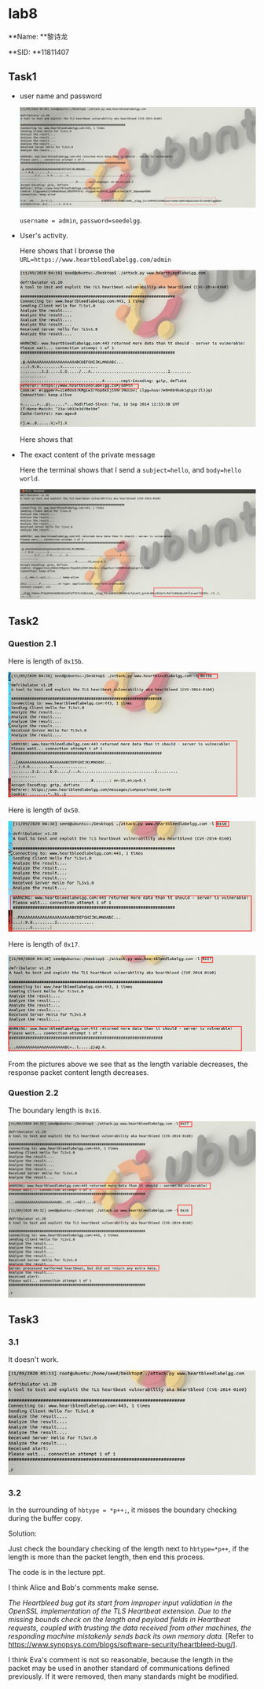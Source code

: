 # lab8

**Name: **黎诗龙

**SID: **11811407

## Task1

- user name and password

  ![img](./pictures/88526E6BA035DE5C59095AF25195329C.png)

  `username = admin`, `password=seedelgg`.

- User's activity.

  Here shows that I browse the `URL=https://www.heartbleedlabelgg.com/admin`

  ![img](./pictures/2994EF772EBD2E2E3C3AE4B7A6056AC5-1604930685585.png)

  Here shows that 

- The exact content of the private message

  Here the terminal shows that I send a `subject=hello`, and `body=hello world`.

  ![img](./pictures/185CD255A168EADCE26CC120763EF043.png)

## Task2

### Question 2.1

Here is length of `0x15b`.

![1](./pictures/1.png)

Here is length of `0x50`.

![img](./pictures/032050D21158DBD2BE3BFE5B5D32DA4A.png)

Here is length of `0x17`.

![img](./pictures/A35D44E693022A74EE8B04D0F896E679.png)



From the pictures above we see that as the length variable decreases, the response packet content length decreases.

### Question 2.2

The boundary length is `0x16`.

![img](./pictures/6AE042C559B762DBE7D1C9959668F121.png)



## Task3

### 3.1

It doesn't work.

![img](./pictures/261DC7E482210CA93309589A00CE6B25.png)

### 3.2

In the surrounding of `hbtype = *p++;`, it misses the boundary checking during the buffer copy.

Solution:

Just check the boundary checking of the length next to `hbtype=*p++`, if the length is more than the packet length, then end this process.

The code is in the lecture ppt.

I think Alice and Bob's comments make sense. 

*The Heartbleed bug got its start from improper input validation in the OpenSSL implementation of the TLS Heartbeat extension. Due to the missing bounds check on the length and payload fields in Heartbeat requests, coupled with trusting the data received from other machines, the responding machine mistakenly sends back its own memory data.* [Refer to https://www.synopsys.com/blogs/software-security/heartbleed-bug/].

I think Eva's comment is not so reasonable, because the length in the packet may be used in another standard of communications defined previously. If it were removed, then many standards might be modified. 

